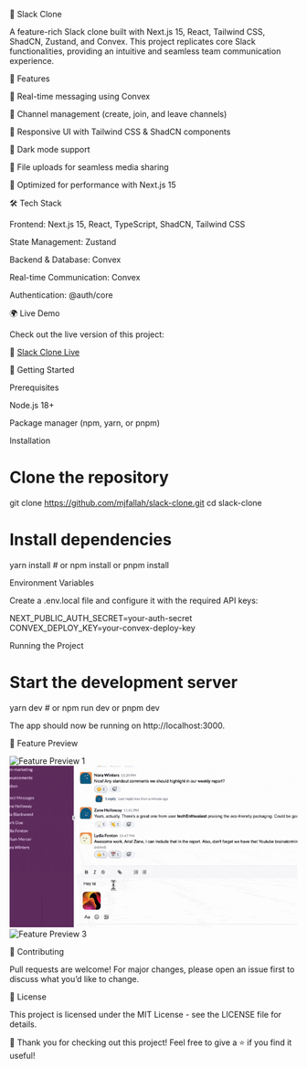 🚀 Slack Clone

A feature-rich Slack clone built with Next.js 15, React, Tailwind CSS, ShadCN, Zustand, and Convex. This project replicates core Slack functionalities, providing an intuitive and seamless team communication experience.

🌟 Features

🔹 Real-time messaging using Convex

🔹 Channel management (create, join, and leave channels)

🔹 Responsive UI with Tailwind CSS & ShadCN components

🔹 Dark mode support

🔹 File uploads for seamless media sharing

🔹 Optimized for performance with Next.js 15

🛠️ Tech Stack

Frontend: Next.js 15, React, TypeScript, ShadCN, Tailwind CSS

State Management: Zustand

Backend & Database: Convex

Real-time Communication: Convex

Authentication: @auth/core

🌍 Live Demo

Check out the live version of this project:

🔗 [Slack Clone Live](https://slack-clone-rho-ten.vercel.app)

🚀 Getting Started

Prerequisites

Node.js 18+

Package manager (npm, yarn, or pnpm)

Installation

# Clone the repository

git clone https://github.com/mjfallah/slack-clone.git
cd slack-clone

# Install dependencies

yarn install # or npm install or pnpm install

Environment Variables

Create a .env.local file and configure it with the required API keys:

NEXT_PUBLIC_AUTH_SECRET=your-auth-secret
CONVEX_DEPLOY_KEY=your-convex-deploy-key

Running the Project

# Start the development server

yarn dev # or npm run dev or pnpm dev

The app should now be running on http://localhost:3000.

📸 Feature Preview

![Feature Preview 1](./intro1.gif)
![Feature Preview 2](./intro2.gif)
![Feature Preview 3](./intro3.gif)

🤝 Contributing

Pull requests are welcome! For major changes, please open an issue first to discuss what you’d like to change.

📜 License

This project is licensed under the MIT License - see the LICENSE file for details.

🎉 Thank you for checking out this project! Feel free to give a ⭐ if you find it useful!
